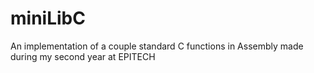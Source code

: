 # miniLibC
An implementation of a couple standard C functions in Assembly made during my second year at EPITECH
